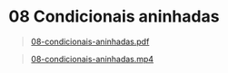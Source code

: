 # 08 Condicionais aninhadas 

>[08-condicionais-aninhadas.pdf](/primeiro-periodo/pec/videoaulas-teoricas-slides/08/08-condicionais-aninhadas.pdf) 

>[08-condicionais-aninhadas.mp4](https://drive.google.com/file/d/1Vd-lirlXvwNb3L-bg_0u7TXU6YpE_RkC/view)
